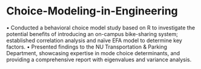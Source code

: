 # Choice-Modeling-in-Engineering

•	Conducted a behavioral choice model study based on R to investigate the potential benefits of introducing an on-campus bike-sharing system; established correlation analysis and naïve EFA model to determine key factors. 
•	Presented findings to the NU Transportation & Parking Department, showcasing expertise in mode choice determinants, and providing a comprehensive report with eigenvalues and variance analysis.
